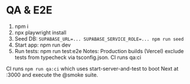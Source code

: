 # QA & E2E

1. npm i
2. npx playwright install
3. Seed DB: `SUPABASE_URL=... SUPABASE_SERVICE_ROLE=... npm run seed`
4. Start app: npm run dev
5. Run tests: npm run test:e2e
   Notes: Production builds (Vercel) exclude tests from typecheck via tsconfig.json.
   CI runs qa:ci

CI runs `npm run qa:ci` which uses start-server-and-test to boot Next at :3000 and execute the @smoke suite.
